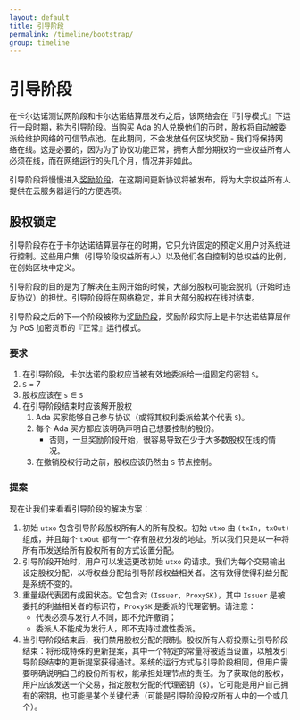 ```yaml
---
layout: default
title: 引导阶段
permalink: /timeline/bootstrap/
group: timeline
---
```


<!-- Reviewed at c23493d7a33a82d559d5bd9d289486795cf6592f -->

# 引导阶段

在卡尔达诺测试网阶段和卡尔达诺结算层发布之后，该网络会在『引导模式』下运行一段时期，称为引导阶段。当购买 Ada 的人兑换他们的币时，股权将自动被委派给维护网络的可信节点池。在此期间，不会发放任何区块奖励 - 我们将保持网络在线。这是必要的，因为为了协议功能正常，拥有大部分期权的一些权益所有人必须在线，而在网络运行的头几个月，情况并非如此。

引导阶段将慢慢进入[奖励阶段](/timeline/reward)，在这期间更新协议将被发布，将为大宗权益所有人提供在云服务器运行的方便选项。


## 股权锁定

引导阶段存在于卡尔达诺结算层存在的时期，它只允许固定的预定义用户对系统进行控制。这些用户集（引导阶段权益所有人）以及他们各自控制的总权益的比例，在创始区块中定义。

引导阶段的目的是为了解决在主网开始的时候，大部分股权可能会脱机（开始时违反协议）的担忧。引导阶段将在网络稳定，并且大部分股权在线时结束。

引导阶段之后的下一个阶段被称为[奖励阶段](https://cncardanodocs.com/timeline/reward/)，奖励阶段实际上是卡尔达诺结算层作为 PoS 加密货币的『正常』运行模式。


### 要求

1. 在引导阶段，卡尔达诺的股权应当被有效地委派给一组固定的密钥 `S`。
2. `S` = 7
3. 股权应该在 `s` ∈  `S`
4. 在引导阶段结束时应该解开股权
    1. Ada 买家能够自己参与协议（或将其权利委派给某个代表 `S`)。
    2. 每个 Ada 买方都应该明确声明自己想要控制的股份。
        * 否则，一旦奖励阶段开始，很容易导致在少于大多数股权在线的情况。
    3. 在撤销股权行动之前，股权应该仍然由 `S` 节点控制。

### 提案

现在让我们来看看引导阶段的解决方案：

1. 初始 `utxo` 包含引导阶段股权所有人的所有股权。初始 `utxo` 由 `(txIn, txOut)` 组成，并且每个 `txOut` 都有一个存有股权分发的地址。所以我们只是以一种将所有币发送给所有股权所有的方式设置分配。
2. 引导阶段开始时，用户可以发送更改初始 `utxo` 的请求。我们为每个交易输出设定股权分配，以将权益分配给引导阶段权益相关者。这有效得使得利益分配是系统不变的。
3. 重量级代表团有成因状态。它包含对 `(Issuer, ProxySK)`，其中 `Issuer` 是被委托的利益相关者的标识符，`ProxySK` 是委派的代理密钥。请注意：
    * 代表必须与发行人不同，即不允许撤销；
    * 委派人不能成为发行人，即不支持过渡性委派。
4. 当引导阶段结束后，我们禁用股权分配的限制。股权所有人将投票让引导阶段结束：将形成特殊的更新提案，其中一个特定的常量将被适当设置，以触发引导阶段结束的更新提案获得通过。系统的运行方式与引导阶段相同，但用户需要明确说明自己的股份所有权，能承担处理节点的责任。为了获取他的股权，用户应该发送一个交易，指定股权分配的代理密钥（s）。它可能是用户自己拥有的密钥，也可能是某个关键代表（可能是引导阶段股权所有人中的一个或几个）。

